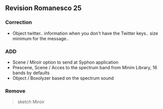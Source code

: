 ## Revision Romanesco 25

### Correction
* Object twitter..
information when you don't have the Twitter keys..
size minimum for the message..

### ADD
* Scene / Miroir option to send at Syphon application
* Prescene, Scene / Acces to the spectrum band from Minim Library, 16 bands by defaults
* Object / Boxolyzer based on the spectrum sound

### Remove
>sketch Miroir




